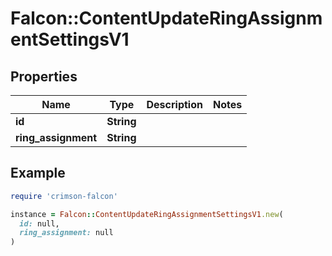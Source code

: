 # Falcon::ContentUpdateRingAssignmentSettingsV1

## Properties

| Name | Type | Description | Notes |
| ---- | ---- | ----------- | ----- |
| **id** | **String** |  |  |
| **ring_assignment** | **String** |  |  |

## Example

```ruby
require 'crimson-falcon'

instance = Falcon::ContentUpdateRingAssignmentSettingsV1.new(
  id: null,
  ring_assignment: null
)
```

